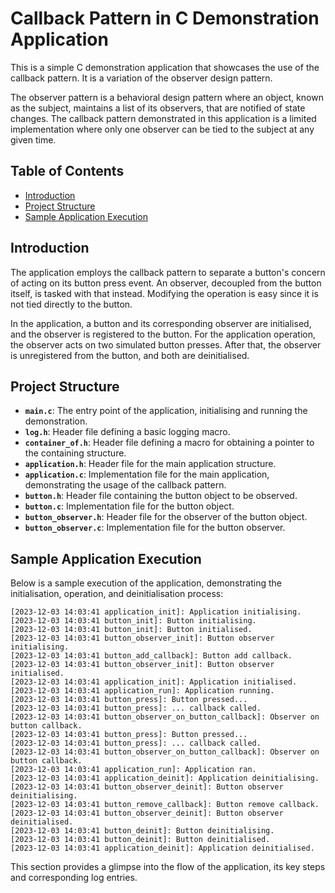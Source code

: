 # Callback Pattern in C Demonstration Application

This is a simple C demonstration application that showcases the use of the callback pattern. It is a variation of the observer design pattern.

The observer pattern is a behavioral design pattern where an object, known as the subject, maintains a list of its observers, that are notified of state changes. The callback pattern demonstrated in this application is a limited implementation where only one observer can be tied to the subject at any given time.

## Table of Contents

- [Introduction](#introduction)
- [Project Structure](#project-structure)
- [Sample Application Execution](#sample-application-execution)

## Introduction

The application employs the callback pattern to separate a button's concern of acting on its button press event. An observer, decoupled from the button itself, is tasked with that instead. Modifying the operation is easy since it is not tied directly to the button.

In the application, a button and its corresponding observer are initialised, and the observer is registered to the button. For the application operation, the observer acts on two simulated button presses. After that, the observer is unregistered from the button, and both are deinitialised.

## Project Structure

- **`main.c`**: The entry point of the application, initialising and running the demonstration.
- **`log.h`**: Header file defining a basic logging macro.
- **`container_of.h`**: Header file defining a macro for obtaining a pointer to the containing structure.
- **`application.h`**: Header file for the main application structure.
- **`application.c`**: Implementation file for the main application, demonstrating the usage of the callback pattern.
- **`button.h`**: Header file containing the button object to be observed.
- **`button.c`**: Implementation file for the button object.
- **`button_observer.h`**: Header file for the observer of the button object.
- **`button_observer.c`**: Implementation file for the button observer.

## Sample Application Execution

Below is a sample execution of the application, demonstrating the initialisation, operation, and deinitialisation process:

```
[2023-12-03 14:03:41 application_init]: Application initialising.        
[2023-12-03 14:03:41 button_init]: Button initialising.
[2023-12-03 14:03:41 button_init]: Button initialised.
[2023-12-03 14:03:41 button_observer_init]: Button observer initialising.
[2023-12-03 14:03:41 button_add_callback]: Button add callback.
[2023-12-03 14:03:41 button_observer_init]: Button observer initialised.
[2023-12-03 14:03:41 application_init]: Application initialised.        
[2023-12-03 14:03:41 application_run]: Application running.
[2023-12-03 14:03:41 button_press]: Button pressed...
[2023-12-03 14:03:41 button_press]: ... callback called.
[2023-12-03 14:03:41 button_observer_on_button_callback]: Observer on button callback.
[2023-12-03 14:03:41 button_press]: Button pressed...
[2023-12-03 14:03:41 button_press]: ... callback called.
[2023-12-03 14:03:41 button_observer_on_button_callback]: Observer on button callback.
[2023-12-03 14:03:41 application_run]: Application ran.
[2023-12-03 14:03:41 application_deinit]: Application deinitialising.
[2023-12-03 14:03:41 button_observer_deinit]: Button observer deinitialising.
[2023-12-03 14:03:41 button_remove_callback]: Button remove callback.
[2023-12-03 14:03:41 button_observer_deinit]: Button observer deinitialised.
[2023-12-03 14:03:41 button_deinit]: Button deinitialising.
[2023-12-03 14:03:41 button_deinit]: Button deinitialised.
[2023-12-03 14:03:41 application_deinit]: Application deinitialised.
```

This section provides a glimpse into the flow of the application, its key steps and corresponding log entries.